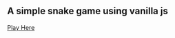 ## A simple snake game using vanilla js

[Play Here](https://developedby-siva.github.io/Snake-Game)
